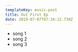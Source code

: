 ```yaml
---
templateKey: music-post
title: Out First Ep
date: 2019-07-07T07:34:12.730Z
---
```

* song 1
* song 2
* song 3
